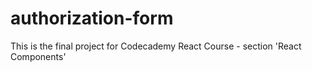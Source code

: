 # authorization-form
This is the final project for Codecademy React Course - section 'React Components'
